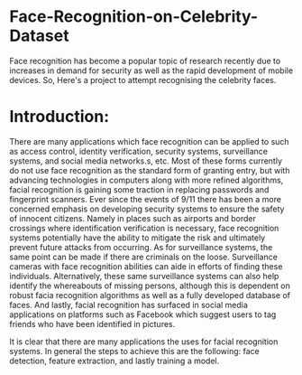 # Face-Recognition-on-Celebrity-Dataset
Face recognition has become a popular topic of research recently due to increases in demand for security as well as the rapid development of mobile devices. So, Here's a project to attempt recognising the celebrity faces.

# Introduction:

There are many applications which face recognition can be applied to such as access control, identity verification, security systems,
surveillance systems, and social media networks.s, etc. Most of these forms currently do not use face recognition as the standard form of granting entry, but with advancing technologies in computers along with more refined algorithms, facial recognition is gaining some traction in replacing passwords and fingerprint scanners. Ever since the events of 9/11 there has been a more concerned emphasis on developing security systems to ensure the safety of innocent citizens. Namely in places such as airports and border crossings where identification verification is necessary, face recognition systems potentially have the ability to mitigate the risk and ultimately prevent future attacks from occurring. As for surveillance systems, the same point can be made if there are criminals on the loose. Surveillance cameras with face recognition abilities can aide in efforts of finding these individuals. Alternatively, these same surveillance systems can also help identify the whereabouts of missing persons, although this is dependent on robust facia recognition algorithms as well as a fully developed database of faces. And lastly, facial recognition has surfaced in social media applications on platforms such as Facebook which suggest users to tag friends who have been identified in pictures.

It is clear that there are many applications the uses for facial recognition systems. In general the steps to achieve this are the following: face detection, feature extraction, and lastly training a model.
